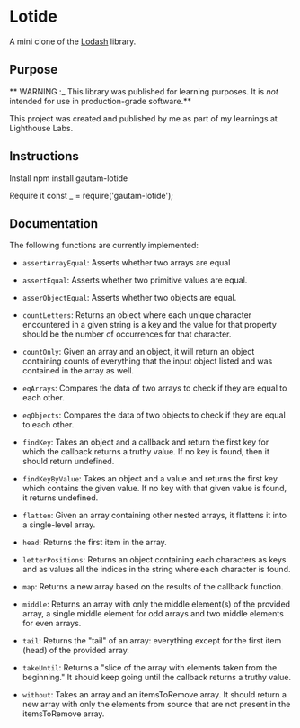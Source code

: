 
# Lotide

A mini clone of the [Lodash](https://lodash.com) library.

## Purpose

** WARNING :_ This library was published for learning purposes. It is _not_ intended for use in production-grade software.**

This project was created and published by me as part of my learnings at Lighthouse Labs.

## Instructions

Install 
npm install gautam-lotide  

Require it
const _ = require('gautam-lotide');


## Documentation

The following functions are currently implemented:

* `assertArrayEqual`: Asserts whether two arrays are equal 

* `assertEqual`: Asserts whether two primitive values are equal.

* `asserObjectEqual`: Asserts whether two objects are equal.

* `countLetters`: Returns an object where each unique character encountered in a given string is a key and the value for that property should be the number of occurrences for that character.

* `countOnly`: Given an array and an object, it will return an object containing counts of everything that the
input object listed and was contained in the array as well.

* `eqArrays`: Compares the data of two arrays to check if they are equal to each other.

* `eqObjects`: Compares the data of two objects to check if they are equal to each other.

* `findKey`: Takes an object and a callback and return the first key for which the callback returns a truthy value. If no key is found, then it should return undefined.

* `findKeyByValue`: Takes an object and a value and returns the first key which contains the given value. If no key with that given value is found, it returns undefined.

* `flatten`: Given an array containing other nested arrays, it flattens it into a single-level array.

* `head`: Returns the first item in the array.

* `letterPositions`: Returns an object containing each characters as keys and as values all the indices in the string where each character is found.

* `map`: Returns a new array based on the results of the callback function.

* `middle`: Returns an array with only the middle element(s) of the provided array, a single middle element for odd arrays and two middle elements for even arrays.

* `tail`: Returns the "tail" of an array: everything except for the first item (head) of the provided array.

* `takeUntil`: Returns a "slice of the array with elements taken from the beginning." It should keep going until the callback returns a truthy value.

* `without`: Takes an array and an itemsToRemove array. It should return a new array with only the elements from source that are not present in the itemsToRemove array.